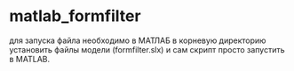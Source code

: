 # matlab_formfilter
для запуска файла необходимо в МАТЛАБ в корневую директорию установить 
файлы модели (formfilter.slx) и сам скрипт просто запустить в MATLAB. 
